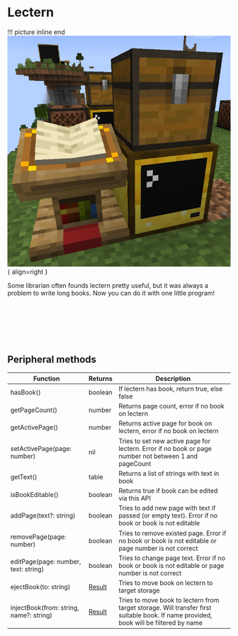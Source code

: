# Lectern

!!! picture inline end
    ![Header](./../../images/lectern.png){ align=right }

Some librarian often founds lectern pretty useful, but it was always a problem to write long books. Now you can do it with one little program!

<br/><br/><br/><br/><br/>

## Peripheral methods

| Function                                | Returns | Description                                                                                                                           |
|-----------------------------------------|---------|---------------------------------------------------------------------------------------------------------------------------------------|
| hasBook()                               | boolean | If lectern has book, return true, else false                                                                                          |
| getPageCount()                          | number  | Returns page count, error if no book on lectern                                                                                       |
| getActivePage()                         | number  | Returns active page for book on lectern, error if no book on lectern                                                                  |
| setActivePage(page: number)             | nil     | Tries to set new active page for lectern. Error if no book or page number not between 1 and pageCount                                 |
| getText()                               | table   | Returns a list of strings with text in book                                                                                           |
| isBookEditable()                        | boolean | Returns true if book can be edited via this API                                                                                       |
| addPage(text?: string)                  | boolean | Tries to add new page with text if passed (or empty text). Error if no book or book is not editable                                   |
| removePage(page: number)                | boolean | Tries to remove existed page. Error if no book or book is not editable or page number is not correct                                  |
| editPage(page: number, text: string)    | boolean | Tries to change page text. Error if no book or book is not editable or page number is not correct                                     |
| ejectBook(to: string)                   | [Result](./../../turtlematic/api/introduction.md#result)  | Tries to move book on lectern to target storage                                                                                       |
| injectBook(from: string, name?: string) | [Result](./../../turtlematic/api/introduction.md#result)  | Tries to move book to lectern from target storage. Will transfer first suitable book. If name provided, book will be filtered by name |
